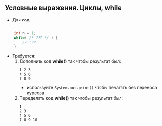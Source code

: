 ## Условные выражения. Циклы, while  

* Дан код

```java

    int n = 1;
    while( /* ??? */ ) {
        // ???
    }

```

* Требуется:
    1. Дополнить код **while()** так чтобы результат был:
       ```
       1 2 3
       4 5 6
       7 8 9
       ``` 
       * используйте ```System.out.print()``` чтобы печатать без переноса курсора
    2. Переделать код **while()** так чтобы результат был:
       ```
       1 
       2 3
       4 5 6
       7 8 9 10
       ``` 
